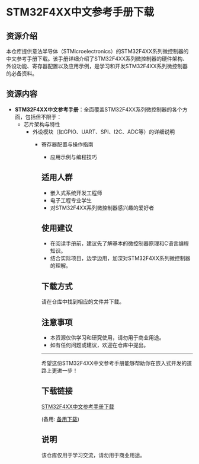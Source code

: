 # STM32F4XX中文参考手册下载

## 资源介绍

本仓库提供意法半导体（STMicroelectronics）的STM32F4XX系列微控制器的中文参考手册下载。该手册详细介绍了STM32F4XX系列微控制器的硬件架构、外设功能、寄存器配置以及应用示例，是学习和开发STM32F4XX系列微控制器的必备资料。

## 资源内容

- **STM32F4XX中文参考手册**：全面覆盖STM32F4XX系列微控制器的各个方面，包括但不限于：
  - 芯片架构与特性
    - 外设模块（如GPIO、UART、SPI、I2C、ADC等）的详细说明
      - 寄存器配置与操作指南
        - 应用示例与编程技巧

        ## 适用人群

        - 嵌入式系统开发工程师
        - 电子工程专业学生
        - 对STM32F4XX系列微控制器感兴趣的爱好者

        ## 使用建议

        - 在阅读手册前，建议先了解基本的微控制器原理和C语言编程知识。
        - 结合实际项目，边学边用，加深对STM32F4XX系列微控制器的理解。

        ## 下载方式

        请在仓库中找到相应的文件并下载。

        ## 注意事项

        - 本资源仅供学习和研究使用，请勿用于商业用途。
        - 如有任何问题或建议，欢迎在仓库中提出。

        ---

        希望这份STM32F4XX中文参考手册能够帮助你在嵌入式开发的道路上更进一步！

        ## 下载链接
        [STM32F4XX中文参考手册下载](https://pan.quark.cn/s/58cc383ce9c1) 

        (备用: [备用下载](https://pan.baidu.com/s/1J_mXxMscaBDCeO2vnrGClQ?pwd=1234))

        ## 说明

        该仓库仅用于学习交流，请勿用于商业用途。
